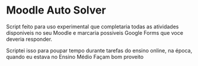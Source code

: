 # Moodle Auto Solver
Script feito para uso experimental que completaria todas as atividades disponiveis no seu Moodle e marcaria possiveis Google Forms que voce deveria responder.

Scriptei isso para poupar tempo durante tarefas do ensino online, na época, quando eu estava no Ensino Médio
Façam bom proveito
